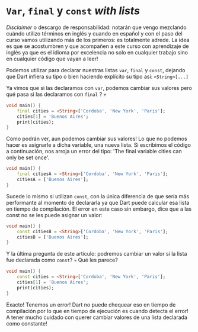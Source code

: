 # `Var`, `final` y `const` _with lists_

_Disclaimer_ o descargo de responsabilidad: notarán que vengo mezclando cuándo utilizo términos en inglés y cuando en español y con el paso del curso vamos utilizando más de los primeros: es totalmente adrede. La idea es que se acostumbren y que acompañen a este curso con aprendizaje de inglés ya que es el idioma por excelencia no solo en cualquier trabajo sino en cualquier código que vayan a leer!

Podemos utilizar para declarar nuestras listas `var`, `final` y `const`, dejando que Dart infiera su tipo o bien haciendo explícito su tipo así: `<String>[...]`

Ya vimos que si las declaramos con `var`, podemos cambiar sus valores pero qué pasa si las declaramos con `final` ? 💀

```dart
void main() {
    final cities = <String>['Cordoba', 'New York', 'Paris'];
    cities[1] = 'Buenos Aires';
    print(cities);
}
```

Como podrán ver, aun podemos cambiar sus valores! Lo que no podemos hacer es asignarle a dicha variable, una nueva lista. Si escribimos el código a continuación, nos arroja un error del tipo: 'The final variable cities can only be set once'.

```dart
void main() {
    final citiesA = <String>['Cordoba', 'New York', 'Paris'];
    citiesA = ['Buenos Aires'];
}
```

Sucede lo mismo si utilizan `const`, con la única diferencia de que sería más performante al momento de declararla ya que Dart puede calcular esa lista en tiempo de compilación.  El error en este caso sin embargo, dice que a las const no se les puede asignar un valor:

```dart
void main() {
    const citiesB = <String>['Cordoba', 'New York', 'Paris'];
    citiesB = ['Buenos Aires'];
}
```

Y la última pregunta de este artículo: podremos cambiar un valor si la lista fue declarada como `const`? 💀 Qué les parece?

```dart
void main() {
    const cities = <String>['Cordoba', 'New York', 'Paris'];
    cities[1] = 'Buenos Aires';
    print(cities);
}
```

Exacto! Tenemos un error! Dart no puede chequear eso en tiempo de compilación por lo que en tiempo de ejecución es cuando detecta el error! A tener mucho cuidado con querer cambiar valores de una lista declarada como constante!
